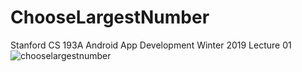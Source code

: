 # ChooseLargestNumber
Stanford CS 193A Android App Development Winter 2019 Lecture 01
![chooselargestnumber](https://user-images.githubusercontent.com/54872313/177465868-0b934387-950e-4d18-a450-202afa08f464.gif)
